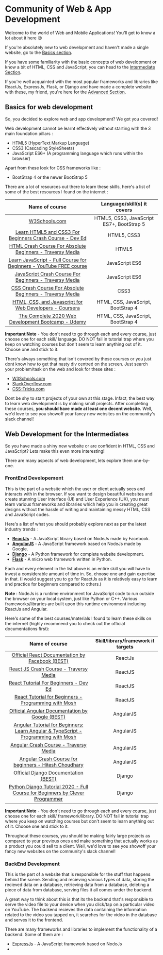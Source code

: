 # Community of Web & App Development

Welcome to the world of Web and Mobile Applications! You'll get to know a lot about it here :wink:

If you're absolutely new to web development and haven't made a single website, 
go to the [Basics section](#Basics).

If you have some familiarity with the basic concepts of web development or know
a bit of HTML, CSS and JavaScript, you can head to the [Intermediate Section](#Intermediate).

If you're well acquainted with the most popular frameworks and libraries like ReactJs, ExpressJs, Flask, 
or Django and have made a complete website with these, my friend, you're here for the 
[Advanced Section](#Advanced).

## Basics for web development <a name="Basics"></a>

So, you decided to explore web and app development? We got you covered!

Web development cannot be learnt effectively without starting with the 3 main foundation
pillars : 
- HTML5 (HyperText Markup Language)
- CSS3 (Cascading StyleSheets)
- JavaScript ES6+ (A programming language which runs within the browser)

Apart from these look for CSS frameworks like :
- BootStrap 4 or the newer BootStrap 5

There are a lot of resources out there to learn these skills, here's a list of some of the best
resources I found on the internet :

| Name of course        | Language/skill(s) it covers   |
|     :-------------:   |        :-------------:        |
| [W3Schools.com](https://www.w3schools.com/) | HTML5, CSS3, JavaScript ES7+, BootStrap 5 |
| [Learn HTML5 and CSS3 For Beginners Crash Course - Dev Ed](https://www.youtube.com/watch?v=vQWlgd7hV4A) | HTML5, CSS3 |
| [HTML Crash Course For Absolute Beginners - Traversy Media](https://www.youtube.com/watch?v=UB1O30fR-EE) | HTML5 |
| [Learn JavaScript - Full Course for Beginners - YouTube FREE course](https://www.youtube.com/watch?v=PkZNo7MFNFg) | JavaScript ES6 |
| [JavaScript Crash Course For Beginners - Traversy Media](https://www.youtube.com/watch?v=hdI2bqOjy3c) | JavaScript ES6 |
| [CSS Crash Course For Absolute Beginners - Traversy Media](https://www.youtube.com/watch?v=yfoY53QXEnI) | CSS3 |
| [HTML, CSS, and Javascript for Web Developers - Coursera](https://www.coursera.org/learn/html-css-javascript-for-web-developers) | HTML, CSS, JavaScript, BootStrap 4 |
| [The Complete 2020 Web Development Bootcamp - Udemy](https://www.udemy.com/course/the-complete-web-development-bootcamp/) | HTML, CSS, JavaScript, BootStrap 4 |

**Important Note** - You don't need to go through each and every course, just choose one for each skill/
language. DO NOT fall in tutorial trap where you keep on watching courses but don't seem to learn anything 
out of it. Choose one and stick to it.

There's always something that isn't covered by these courses or you just dont know how to get that nasty div
centred on the screen. Just search your problem/task on the web and look for these sites :
- [W3Schools.com](https://www.w3schools.com/)
- [StackOverflow.com](https://stackoverflow.com/)
- [CSS-Tricks.com](https://css-tricks.com/)

Dont be shy to start projects of your own at this stage. Infact, the best way to learn web development is by 
making small projects. After completing these courses, **you should have made at least one decent website.**
Well, we'd love to see you showoff your fancy new websites on the community's slack channel!

## Web Development for the Intermediates <a name="Intermediate"></a>

So you have made a shiny new website or are confident in HTML, CSS and JavaScript? Lets make this
even more interesting!

There are many aspects of web development, lets explore them one-by-one.

### FrontEnd Developement

This is the part of a website which the user or client actually sees and interacts with in the browser. 
If you want to design beautiful websites and create stunning User Interface (UI) and User 
Experience (UX), you must learn various frameworks and libraries which help you in creating great designs
without the hassle of writing and maintaining messy HTML, CSS and JavaScript codes.

Here's a list of what you should probably explore next as per the latest industry trends : 

- **[ReactJs](https://reactjs.org/)** - A JavaScript library based on NodeJs made by Facebook.
- **[AngularJS](https://angularjs.org/)** - A JavaScript framework based on NodeJs made by Google.
- **[Django](https://www.djangoproject.com/)** - A Python framework for complete website development.
- **[Flask](https://flask.palletsprojects.com/en/1.1.x/)** - A micro web framework written in Python.

Each and every element in the list above is an entire skill you will have to invest a considerable
amount of time in. So, choose one and gain expertise in that. (I would suggest you to go for 
ReactJs as it is relatively easy to learn and practice for beginners compared to others.)

**Note** : NodeJs is a runtime environment for JavaScript code to run outside the browser on your local 
system, just like Python or C++. Various frameworks/libraries are built upon this runtime environment including ReactJs and Angular.

Here's some of the best courses/materials I found to learn these skills on the internet (highly recommend
you to check out the official documentations first): 

|  Name of course       | Skill/library/framework it targets |
|     :-------------:   |        :-------------:       |
| [Official React Documentation by Facebook (BEST)](https://reactjs.org/docs/getting-started.html) | ReactJs |
| [React JS Crash Course - Traversy Media](https://youtu.be/sBws8MSXN7A) | ReactJS |
| [React Tutorial For Beginners - Dev Ed](https://www.youtube.com/watch?v=dGcsHMXbSOA) | ReactJS |
| [React Tutorial for Beginners - Programming with Mosh](https://www.youtube.com/watch?v=Ke90Tje7VS0) | ReactJS |
| [Official Angular Documentation by Google (BEST)](https://angular.io/docs) | AngularJS |
| [Angular Tutorial for Beginners: Learn Angular & TypeScript - Programming with Mosh](https://www.youtube.com/watch?v=k5E2AVpwsko) | AngularJS |
| [Angular Crash Course - Traversy Media](https://www.youtube.com/watch?v=Fdf5aTYRW0E) | AngularJS |
| [Angular Crash Course for beginners - Hitesh Choudhary](https://www.youtube.com/watch?v=T_Fe4IaG0KU) | AngularJS |
| [Official Django Documentation (BEST)](https://www.djangoproject.com/start/) | Django |
| [Python Django Tutorial 2020 - Full Course for Beginners by Clever Programmer](https://youtu.be/JT80XhYJdBw) | Django |

**Important Note** - You don't need to go through each and every course, just choose one for each skill/
framework/library. DO NOT fall in tutorial trap where you keep on watching courses but don't seem to learn 
anything out of it. Choose one and stick to it.

Throughout these courses, you should be making fairly large projects as compared to your previous ones
and make something that actually works as a product you could sell to a client.
Well, we'd love to see you showoff your fancy new websites on the community's slack channel!

### BackEnd Development

This is the part of a website that is responsible for the stuff that happens behind the scene.
Sending and recieving various types of data, storing the recieved data on a database, retrieving data from a 
database, deleting a piece of data from database, serving files it all comes under the backend.

A great way to think about this is that its the backend that's responsible to serve the video file
to your device when you click/tap on a particular video on YouTube. The backend recieves the data
containing the information related to the video you tapped on, it searches for the video in the database
and serves it to the frontend.

There are many frameworks and libraries to implement the functionality of a backend. Some
of them are : 
- [ExpressJs](https://expressjs.com) - A JavaScript framework based on NodeJs
- 